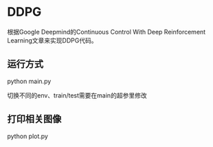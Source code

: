 # DDPG
根据Google Deepmind的Continuous Control With Deep Reinforcement Learning文章来实现DDPG代码。
## 运行方式
python main.py

切换不同的env、train/test需要在main的超参里修改

## 打印相关图像
python plot.py
